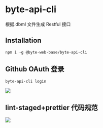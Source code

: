 # byte-api-cli

根据.dbml 文件生成 Restful 接口

## Installation

```shell
npm i -g @byte-web-base/byte-api-cli

```

## Github OAuth 登录

```shell
byte-api-cli login
```

![](https://moonstarimg.oss-cn-hangzhou.aliyuncs.com/picgo_img/byte-api-cli-login.gif)

## lint-staged+prettier 代码规范

![](https://moonstarimg.oss-cn-hangzhou.aliyuncs.com/picgo_img/husky_lint.gif)

##
